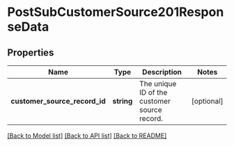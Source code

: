 # PostSubCustomerSource201ResponseData

## Properties
Name | Type | Description | Notes
------------ | ------------- | ------------- | -------------
**customer_source_record_id** | **string** | The unique ID of the customer source record. | [optional] 

[[Back to Model list]](../../README.md#documentation-for-models) [[Back to API list]](../../README.md#documentation-for-api-endpoints) [[Back to README]](../../README.md)

